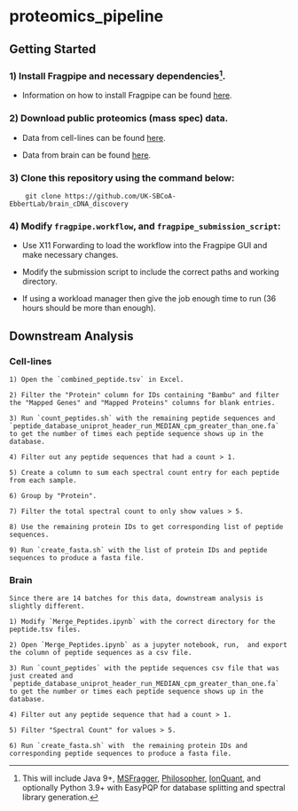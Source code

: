 # proteomics\_pipeline

## Getting Started

### 1) Install Fragpipe and necessary dependencies[^1].

 - Information on how to install Fragpipe can be found [here](https://fragpipe.nesvilab.org/).

### 2) Download public proteomics (mass spec) data.

 - Data from cell-lines can be found [here](https://proteomecentral.proteomexchange.org/cgi/GetDataset?ID=PXD024364).
	
 - Data from brain can be found [here]([200~https://www.synapse.org/#!Synapse:syn17015098).

### 3) Clone this repository using the command below:

```
	git clone https://github.com/UK-SBCoA-EbbertLab/brain_cDNA_discovery
```

### 4) Modify `fragpipe.workflow`, and `fragpipe_submission_script`:

 - Use X11 Forwarding to load the workflow into the Fragpipe GUI and make necessary changes.
 
 - Modify the submission script to include the correct paths and working directory. 

 - If using a workload manager then give the job enough time to run (36 hours should be more than enough).

## Downstream Analysis

### Cell-lines

	1) Open the `combined_peptide.tsv` in Excel.
	
	2) Filter the "Protein" column for IDs containing "Bambu" and filter the "Mapped Genes" and "Mapped Proteins" columns for blank entries.

	3) Run `count_peptides.sh` with the remaining peptide sequences and `peptide_database_uniprot_header_run_MEDIAN_cpm_greater_than_one.fa` to get the number of times each peptide sequence shows up in the database.

	4) Filter out any peptide sequences that had a count > 1.
	
	5) Create a column to sum each spectral count entry for each peptide from each sample.

	6) Group by "Protein".

	7) Filter the total spectral count to only show values > 5.

	8) Use the remaining protein IDs to get corresponding list of peptide sequences.

	9) Run `create_fasta.sh` with the list of protein IDs and peptide sequences to produce a fasta file.

### Brain
	
	Since there are 14 batches for this data, downstream analysis is slightly different.

	1) Modify `Merge_Peptides.ipynb` with the correct directory for the peptide.tsv files.

	2) Open `Merge_Peptides.ipynb` as a jupyter notebook, run,  and export the column of peptide sequences as a csv file.

	3) Run `count_peptides` with the peptide sequences csv file that was just created and `peptide_database_uniprot_header_run_MEDIAN_cpm_greater_than_one.fa` to get the number or times each peptide sequence shows up in the database.

	4) Filter out any peptide sequence that had a count > 1.

	5) Filter "Spectral Count" for values > 5.
	
	6) Run `create_fasta.sh` with  the remaining protein IDs and corresponding peptide sequences to produce a fasta file.

[^1]:This will include Java 9+, [MSFragger](https://msfragger.nesvilab.org/), [Philosopher](https://philosopher.nesvilab.org/), [IonQuant](http://ionquant.nesvilab.org/), and optionally Python 3.9+ with EasyPQP for database splitting and spectral library generation.
